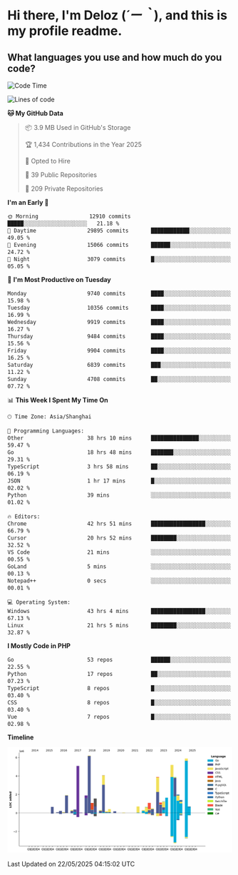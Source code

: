# **Hi there, I'm Deloz (*´ー｀*), and this is my profile readme.**

## **What languages you use and how much do you code?**

<!--START_SECTION:waka-->
![Code Time](http://img.shields.io/badge/Code%20Time-6%2C434%20hrs-blue)

![Lines of code](https://img.shields.io/badge/From%20Hello%20World%20I%27ve%20Written-54.4%20million%20lines%20of%20code-blue)

**🐱 My GitHub Data** 

> 📦 3.9 MB Used in GitHub's Storage 
 > 
> 🏆 1,434 Contributions in the Year 2025
 > 
> 💼 Opted to Hire
 > 
> 📜 39 Public Repositories 
 > 
> 🔑 209 Private Repositories 
 > 
**I'm an Early 🐤** 

```text
🌞 Morning                12910 commits       █████░░░░░░░░░░░░░░░░░░░░   21.18 % 
🌆 Daytime                29895 commits       ████████████░░░░░░░░░░░░░   49.05 % 
🌃 Evening                15066 commits       ██████░░░░░░░░░░░░░░░░░░░   24.72 % 
🌙 Night                  3079 commits        █░░░░░░░░░░░░░░░░░░░░░░░░   05.05 % 
```
📅 **I'm Most Productive on Tuesday** 

```text
Monday                   9740 commits        ████░░░░░░░░░░░░░░░░░░░░░   15.98 % 
Tuesday                  10356 commits       ████░░░░░░░░░░░░░░░░░░░░░   16.99 % 
Wednesday                9919 commits        ████░░░░░░░░░░░░░░░░░░░░░   16.27 % 
Thursday                 9484 commits        ████░░░░░░░░░░░░░░░░░░░░░   15.56 % 
Friday                   9904 commits        ████░░░░░░░░░░░░░░░░░░░░░   16.25 % 
Saturday                 6839 commits        ███░░░░░░░░░░░░░░░░░░░░░░   11.22 % 
Sunday                   4708 commits        ██░░░░░░░░░░░░░░░░░░░░░░░   07.72 % 
```


📊 **This Week I Spent My Time On** 

```text
🕑︎ Time Zone: Asia/Shanghai

💬 Programming Languages: 
Other                    38 hrs 10 mins      ███████████████░░░░░░░░░░   59.47 % 
Go                       18 hrs 48 mins      ███████░░░░░░░░░░░░░░░░░░   29.31 % 
TypeScript               3 hrs 58 mins       ██░░░░░░░░░░░░░░░░░░░░░░░   06.19 % 
JSON                     1 hr 17 mins        █░░░░░░░░░░░░░░░░░░░░░░░░   02.02 % 
Python                   39 mins             ░░░░░░░░░░░░░░░░░░░░░░░░░   01.02 % 

🔥 Editors: 
Chrome                   42 hrs 51 mins      █████████████████░░░░░░░░   66.79 % 
Cursor                   20 hrs 52 mins      ████████░░░░░░░░░░░░░░░░░   32.52 % 
VS Code                  21 mins             ░░░░░░░░░░░░░░░░░░░░░░░░░   00.55 % 
GoLand                   5 mins              ░░░░░░░░░░░░░░░░░░░░░░░░░   00.13 % 
Notepad++                0 secs              ░░░░░░░░░░░░░░░░░░░░░░░░░   00.01 % 

💻 Operating System: 
Windows                  43 hrs 4 mins       █████████████████░░░░░░░░   67.13 % 
Linux                    21 hrs 5 mins       ████████░░░░░░░░░░░░░░░░░   32.87 % 
```

**I Mostly Code in PHP** 

```text
Go                       53 repos            ██████░░░░░░░░░░░░░░░░░░░   22.55 % 
Python                   17 repos            ██░░░░░░░░░░░░░░░░░░░░░░░   07.23 % 
TypeScript               8 repos             █░░░░░░░░░░░░░░░░░░░░░░░░   03.40 % 
CSS                      8 repos             █░░░░░░░░░░░░░░░░░░░░░░░░   03.40 % 
Vue                      7 repos             █░░░░░░░░░░░░░░░░░░░░░░░░   02.98 % 
```



**Timeline**

![Lines of Code chart](https://raw.githubusercontent.com/deloz/deloz/main/assets/bar_graph.png)


 Last Updated on 22/05/2025 04:15:02 UTC
<!--END_SECTION:waka-->
